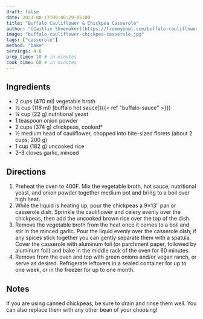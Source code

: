 ```yaml
---
draft: false
date: 2023-08-17T09:40:29-05:00
title: "Buffalo Cauliflower & Chickpea Casserole"
author: "[Caitlin Shoemaker](https://frommybowl.com/buffalo-cauliflower-chickpea-casserole/)"
image: "buffalo-cauliflower-chickpea-casserole.jpg"
tags: ["casserole"]
method: "bake"
servings: 4-6
prep_time: 10 # in minutes
cook_time: 60 # in minutes
---
```


## Ingredients

- 2 cups (470 ml) vegetable broth
- ½ cup (118 ml) [buffalo hot sauce]({{< ref "buffalo-sauce" >}})
- ¼ cup (22 g) nutritional yeast 
- 1 teaspoon onion powder
- 2 cups (374 g) chickpeas, cooked*
- ½ medium head of cauliflower, chopped into bite-sized florets (about 2 cups; 200 g) 
- 1 cup (182 g) uncooked rice 
- 2–3 cloves garlic, minced

## Directions

1. Preheat the oven to 400F. Mix the vegetable broth, hot sauce, nutritional yeast, and onion powder together medium pot and bring to a boil over high heat. 
2. While the liquid is heating up, pour the chickpeas a 9×13″ pan or casserole dish. Sprinkle the cauliflower and celery evenly over the chickpeas, then add the uncooked brown rice over the top of the dish.
3. Remove the vegetable broth from the heat once it comes to a boil and stir in the minced garlic. Pour the liquid evenly over the casserole dish; if any spices stick together you can gently separate them with a spatula. Cover the casserole with aluminum foil (or parchment paper, followed by aluminum foil) and bake in the middle rack of the oven for 60 minutes.
4. Remove from the oven and top with green onions and/or vegan ranch, or serve as desired. Refrigerate leftovers in a sealed container for up to one week, or in the freezer for up to one month.

## Notes
If you are using canned chickpeas, be sure to drain and rinse them well. You can also replace them with any other bean of your choosing!
